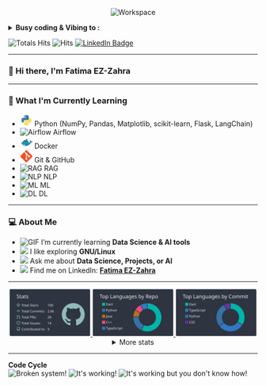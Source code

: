 <div align="center" width="50">

<!-- Intro Animation -->
<img src="https://github.com/SP-XD/SP-XD/blob/main/images/dev-working_rounded.gif?raw=true" alt="Workspace"  width="60%"/> <br>

</div>

<details>
<p><strong> <summary> Busy coding & Vibing to : </summary> </strong></p>

[![Spotify](https://spotify-readme.sp-xd.vercel.app/api/spotify)](https://open.spotify.com/user/somnathpaul)

</details>

![Totals Hits](https://komarev.com/ghpvc/?username=fatima-ezzahra-tahamout&style=flat&color=orange&label=PROFILE+VIEWS)
![Hits](https://hits.seeyoufarm.com/api/count/incr/badge.svg?url=https%3A%2F%2Fgithub.com%2Ffatima-ezzahra-tahamout&count_bg=%2379C83D&title_bg=%23555555&icon=mediafire.svg&icon_color=%23E7E7E7&title=HITS&edge_flat=false)
[![LinkedIn Badge](https://img.shields.io/badge/LinkedIn-Fatima%20EZ--Zahra-blue?style=flat&logo=linkedin&logoColor=white)](https://www.linkedin.com/in/fatima-ez-zahra-tahamout-5536112b2/) <br>

<hr></hr>

### 👋 Hi there, I'm **Fatima EZ-Zahra**  

---

### 🌱 What I'm Currently Learning

- <img alt="Python" src="https://github.com/devicons/devicon/blob/master/icons/python/python-original.svg" width="25"/> Python (NumPy, Pandas, Matplotlib, scikit-learn, Flask, LangChain)  
- <img alt="Airflow" src="https://img.icons8.com/color/48/000000/airflow.png" width="25"/> Airflow  
- <img alt="Docker" src="https://github.com/devicons/devicon/blob/master/icons/docker/docker-original.svg" width="25"/> Docker  
- <img alt="Git" src="https://github.com/devicons/devicon/blob/master/icons/git/git-original.svg" width="25"/> Git & GitHub  
- <img alt="RAG" src="https://img.shields.io/badge/RAG-%23DD6B20?style=flat" width="25"/> RAG  
- <img alt="NLP" src="https://img.shields.io/badge/NLP-%23007ACC?style=flat" width="25"/> NLP  
- <img alt="ML" src="https://img.shields.io/badge/ML-%23FF7A00?style=flat" width="25"/> ML  
- <img alt="DL" src="https://img.shields.io/badge/DL-%23B30059?style=flat" width="25"/> DL  

---

### 💻 About Me

- <img alt="GIF" src="https://github.com/SP-XD/SP-XD/blob/main/images/Developer.gif" width="25" /> I’m currently learning **Data Science & AI tools**  
- <img src="https://github.com/SP-XD/SP-XD/blob/main/images/hyperkitty.gif?raw=true" width="20" /> I like exploring **GNU/Linux**  
- <img src="https://github.com/SP-XD/SP-XD/blob/main/images/message.gif?raw=true" width="25" /> Ask me about **Data Science, Projects, or AI**  
- <img src="https://github.com/SP-XD/SP-XD/blob/main/images/letterbox.gif?raw=true" width="25" /> Find me on LinkedIn: **[Fatima EZ-Zahra](https://www.linkedin.com/in/fatima-ez-zahra-tahamout-5536112b2/)**

---

<div align="center">
<a href="https://github.com/fatima-ezzahra-tahamout">
<img src="https://raw.githubusercontent.com/SP-XD/profile-summary-cards/master/profile-summary-card-output/nord_dark/3-stats.svg" width="32.5%">
<img src="https://raw.githubusercontent.com/SP-XD/profile-summary-cards/master/profile-summary-card-output/nord_dark/1-repos-per-language.svg" width="32.5%">
<img src="https://raw.githubusercontent.com/SP-XD/profile-summary-cards/master/profile-summary-card-output/nord_dark/2-most-commit-language.svg" width="32.5%">
</a>
<details>
<summary>More stats</summary>
<img align="center" src="https://raw.githubusercontent.com/SP-XD/profile-summary-cards/master/profile-summary-card-output/nord_dark/0-profile-details.svg" >
</details>
</div>

---

**Code Cycle**<br>
<img src="https://raw.githubusercontent.com/Tarikul-Islam-Anik/Animated-Fluent-Emojis/master/Emojis/Smilies/Face%20with%20Spiral%20Eyes.png" width="10%" alt="Broken system!"/>
<img src="https://raw.githubusercontent.com/Tarikul-Islam-Anik/Animated-Fluent-Emojis/master/Emojis/Smilies/Relieved%20Face.png" width="10%" alt="It's working!"/>
<img src="https://raw.githubusercontent.com/Tarikul-Islam-Anik/Animated-Fluent-Emojis/master/Emojis/Smilies/Astonished%20Face.png" width="10%" alt="It's working but you don't know how!"/>
